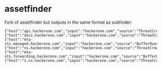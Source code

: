 # assetfinder

Fork of assetfinder but outputs in the same format as subfinder:

```root@nohostname1:~/assetfinder# ./assetfinder -subs-only hackerone.com
{"host":"api.hackerone.com","input":"hackerone.com","source":"ThreatCrowd"}
{"host":"docs.hackerone.com","input":"hackerone.com","source":"ThreatCrowd"}
{"host":"mta-sts.managed.hackerone.com","input":"hackerone.com","source":"BufferOverrun"}
{"host":"ns.hackerone.com","input":"hackerone.com","source":"ThreatCrowd"}
{"host":"mta-sts.forwarding.hackerone.com","input":"hackerone.com","source":"BufferOverrun"}
{"host":"1.ns.hackerone.com","input":"hackerone.com","source":"ThreatCrowd"}```
